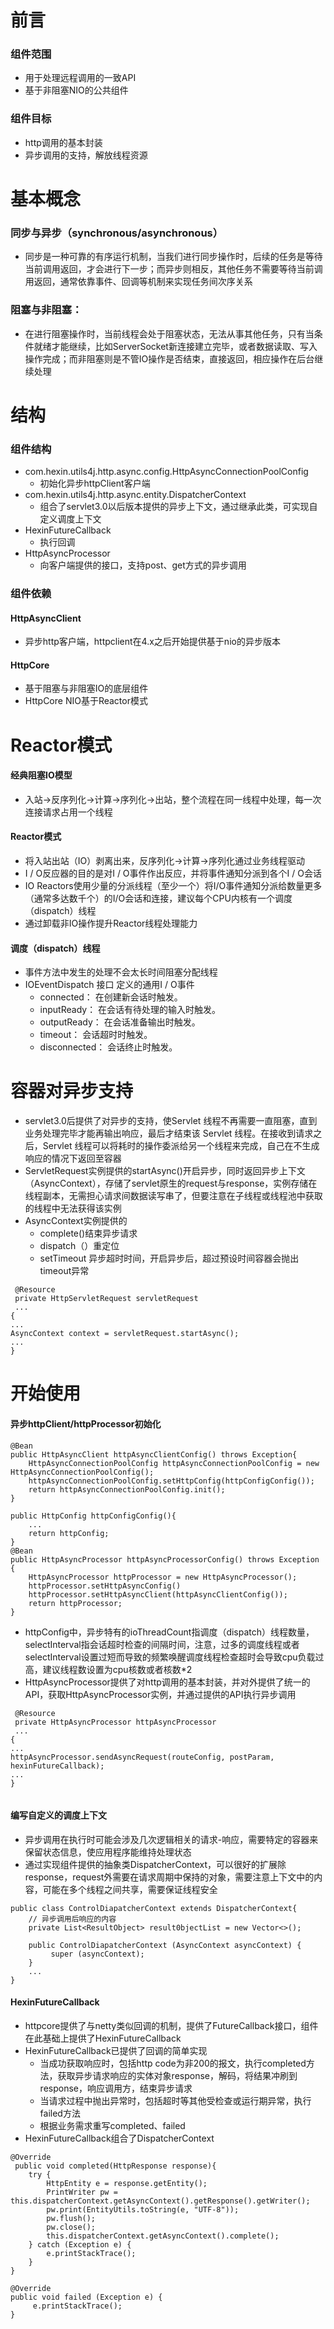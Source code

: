 # 前言
### 组件范围
+ 用于处理远程调用的一致API
+ 基于非阻塞NIO的公共组件
### 组件目标
+ http调用的基本封装
+ 异步调用的支持，解放线程资源
# 基本概念
### 同步与异步（synchronous/asynchronous）
+ 同步是一种可靠的有序运行机制，当我们进行同步操作时，后续的任务是等待当前调用返回，才会进行下一步；而异步则相反，其他任务不需要等待当前调用返回，通常依靠事件、回调等机制来实现任务间次序关系
### 阻塞与非阻塞：
+ 在进行阻塞操作时，当前线程会处于阻塞状态，无法从事其他任务，只有当条件就绪才能继续，比如ServerSocket新连接建立完毕，或者数据读取、写入操作完成；而非阻塞则是不管IO操作是否结束，直接返回，相应操作在后台继续处理
# 结构
### 组件结构
+ com.hexin.utils4j.http.async.config.HttpAsyncConnectionPoolConfig
  + 初始化异步httpClient客户端
+ com.hexin.utils4j.http.async.entity.DispatcherContext
  + 组合了servlet3.0以后版本提供的异步上下文，通过继承此类，可实现自定义调度上下文
+ HexinFutureCallback
  + 执行回调
+ HttpAsyncProcessor
  + 向客户端提供的接口，支持post、get方式的异步调用 
### 组件依赖
#### HttpAsyncClient
+ 异步http客户端，httpclient在4.x之后开始提供基于nio的异步版本
#### HttpCore
+ 基于阻塞与非阻塞IO的底层组件
+ HttpCore NIO基于Reactor模式 
# Reactor模式
#### 经典阻塞IO模型
+ 入站->反序列化->计算->序列化->出站，整个流程在同一线程中处理，每一次连接请求占用一个线程

#### Reactor模式
+ 将入站出站（IO）剥离出来，反序列化->计算->序列化通过业务线程驱动
+ I / O反应器的目的是对I / O事件作出反应，并将事件通知分派到各个I / O会话
+ IO Reactors使用少量的分派线程（至少一个）将I/O事件通知分派给数量更多（通常多达数千个）的I/O会话和连接，建议每个CPU内核有一个调度（dispatch）线程
+ 通过卸载非IO操作提升Reactor线程处理能力
#### 调度（dispatch）线程
+ 事件方法中发生的处理不会太长时间阻塞分配线程
+ IOEventDispatch 接口 定义的通用I / O事件
  + connected：  在创建新会话时触发。
  + inputReady：  在会话有待处理的输入时触发。
  + outputReady：  在会话准备输出时触发。
  + timeout：  会话超时时触发。
  + disconnected：  会话终止时触发。
# 容器对异步支持
+ servlet3.0后提供了对异步的支持，使Servlet 线程不再需要一直阻塞，直到业务处理完毕才能再输出响应，最后才结束该 Servlet 线程。在接收到请求之后，Servlet 线程可以将耗时的操作委派给另一个线程来完成，自己在不生成响应的情况下返回至容器
+ ServletRequest实例提供的startAsync()开启异步，同时返回异步上下文（AsyncContext），存储了servlet原生的request与response，实例存储在线程副本，无需担心请求间数据读写串了，但要注意在子线程或线程池中获取的线程中无法获得该实例
+ AsyncContext实例提供的
  + complete()结束异步请求
  + dispatch（）重定位
  + setTimeout 异步超时时间，开启异步后，超过预设时间容器会抛出timeout异常
```
 @Resource
 private HttpServletRequest servletRequest
 ...
{
...
AsyncContext context = servletRequest.startAsync();
...
}

```
# 开始使用
#### 异步httpClient/httpProcessor初始化
```
@Bean
public HttpAsyncClient httpAsyncClientConfig() throws Exception{
    HttpAsyncConnectionPoolConfig httpAsyncConnectionPoolConfig = new HttpAsyncConnectionPoolConfig();
    httpAsyncConnectionPoolConfig.setHttpConfig(httpConfigConfig());
    return httpAsyncConnectionPoolConfig.init();
}

public HttpConfig httpConfigConfig(){
    ...
    return httpConfig;
}
@Bean 
public HttpAsyncProcessor httpAsyncProcessorConfig() throws Exception {
    HttpAsyncProcessor httpProcessor = new HttpAsyncProcessor();
    httpProcessor.setHttpAsyncConfig()
    httpProcessor.setHttpAsyncClient(httpAsyncClientConfig());
    return httpProcessor;
}
```
+ httpConfig中，异步特有的ioThreadCount指调度（dispatch）线程数量，selectInterval指会话超时检查的间隔时间，注意，过多的调度线程或者selectInterval设置过短而导致的频繁唤醒调度线程检查超时会导致cpu负载过高，建议线程数设置为cpu核数或者核数*2
+ HttpAsyncProcessor提供了对http调用的基本封装，并对外提供了统一的API，获取HttpAsyncProcessor实例，并通过提供的API执行异步调用
```
 @Resource
 private HttpAsyncProcessor httpAsyncProcessor
 ...
{
...
httpAsyncProcessor.sendAsyncRequest(routeConfig, postParam, hexinFutureCallback);
...
}


```
#### 编写自定义的调度上下文
+ 异步调用在执行时可能会涉及几次逻辑相关的请求-响应，需要特定的容器来保留状态信息，使应用程序能维持处理状态
+ 通过实现组件提供的抽象类DispatcherContext，可以很好的扩展除response，request外需要在请求周期中保持的对象，需要注意上下文中的内容，可能在多个线程之间共享，需要保证线程安全
```
public class ControlDiapatcherContext extends DispatcherContext{
    // 异步调用后响应的内容
    private List<ResultObject> result0bjectList = new Vector<>();
    
    public ControlDiapatcherContext (AsyncContext asyncContext) {
         super (asyncContext);
    }
    ...   
} 
```
#### HexinFutureCallback
+ httpcore提供了与netty类似回调的机制，提供了FutureCallback接口，组件在此基础上提供了HexinFutureCallback
+ HexinFutureCallback已提供了回调的简单实现
  + 当成功获取响应时，包括http code为非200的报文，执行completed方法，获取异步请求响应的实体对象response，解码，将结果冲刷到response，响应调用方，结束异步请求
  + 当请求过程中抛出异常时，包括超时等其他受检查或运行期异常，执行failed方法
  + 根据业务需求重写completed、failed
+ HexinFutureCallback组合了DispatcherContext
```
@Override
 public void completed(HttpResponse response){
    try {
        HttpEntity e = response.getEntity();
        PrintWriter pw = this.dispatcherContext.getAsyncContext().getResponse().getWriter();
        pw.print(EntityUtils.toString(e, "UTF-8"));
        pw.flush();
        pw.close();
        this.dispatcherContext.getAsyncContext().complete();
    } catch (Exception e) {
        e.printStackTrace();
    }
}

@Override
public void failed (Exception e) {
     e.printStackTrace();
}

```
